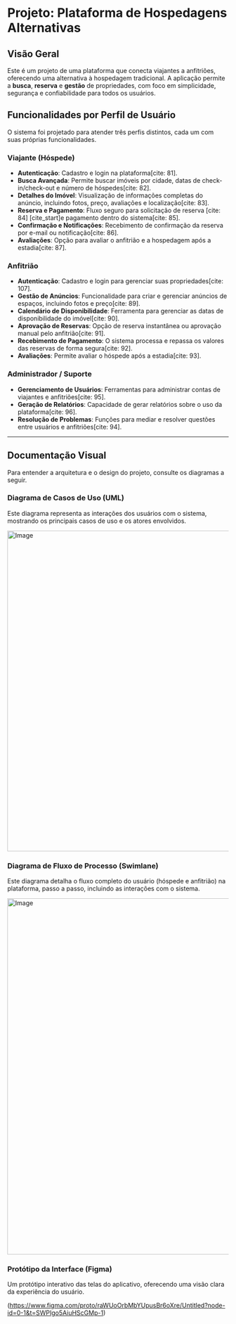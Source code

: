 # Projeto: Plataforma de Hospedagens Alternativas

## Visão Geral

Este é um projeto de uma plataforma que conecta viajantes a anfitriões, oferecendo uma alternativa à hospedagem tradicional. A aplicação permite a **busca**, **reserva** e **gestão** de propriedades, com foco em simplicidade, segurança e confiabilidade para todos os usuários.

## Funcionalidades por Perfil de Usuário

O sistema foi projetado para atender três perfis distintos, cada um com suas próprias funcionalidades.

### Viajante (Hóspede)

* **Autenticação**: Cadastro e login na plataforma[cite: 81].
* **Busca Avançada**: Permite buscar imóveis por cidade, datas de check-in/check-out e número de hóspedes[cite: 82].
* **Detalhes do Imóvel**: Visualização de informações completas do anúncio, incluindo fotos, preço, avaliações e localização[cite: 83].
* **Reserva e Pagamento**: Fluxo seguro para solicitação de reserva [cite: 84] [cite_start]e pagamento dentro do sistema[cite: 85].
* **Confirmação e Notificações**: Recebimento de confirmação da reserva por e-mail ou notificação[cite: 86].
* **Avaliações**: Opção para avaliar o anfitrião e a hospedagem após a estadia[cite: 87].

### Anfitrião

* **Autenticação**: Cadastro e login para gerenciar suas propriedades[cite: 107].
* **Gestão de Anúncios**: Funcionalidade para criar e gerenciar anúncios de espaços, incluindo fotos e preço[cite: 89].
* **Calendário de Disponibilidade**: Ferramenta para gerenciar as datas de disponibilidade do imóvel[cite: 90].
* **Aprovação de Reservas**: Opção de reserva instantânea ou aprovação manual pelo anfitrião[cite: 91].
* **Recebimento de Pagamento**: O sistema processa e repassa os valores das reservas de forma segura[cite: 92].
* **Avaliações**: Permite avaliar o hóspede após a estadia[cite: 93].

### Administrador / Suporte

* **Gerenciamento de Usuários**: Ferramentas para administrar contas de viajantes e anfitriões[cite: 95].
* **Geração de Relatórios**: Capacidade de gerar relatórios sobre o uso da plataforma[cite: 96].
* **Resolução de Problemas**: Funções para mediar e resolver questões entre usuários e anfitriões[cite: 94].

---

## Documentação Visual

Para entender a arquitetura e o design do projeto, consulte os diagramas a seguir.

### Diagrama de Casos de Uso (UML)

Este diagrama representa as interações dos usuários com o sistema, mostrando os principais casos de uso e os atores envolvidos.

<img width="1351" height="730" alt="Image" src="https://github.com/user-attachments/assets/62468e6d-79d7-454d-904d-0129d3f16310" />

### Diagrama de Fluxo de Processo (Swimlane)

Este diagrama detalha o fluxo completo do usuário (hóspede e anfitrião) na plataforma, passo a passo, incluindo as interações com o sistema.

<img width="1063" height="811" alt="Image" src="https://github.com/user-attachments/assets/971498d6-8ac6-4836-a28d-5f9bbdf499fd" />

### Protótipo da Interface (Figma)

Um protótipo interativo das telas do aplicativo, oferecendo uma visão clara da experiência do usuário.

(https://www.figma.com/proto/raWUoOrbMbYUpusBr6oXre/Untitled?node-id=0-1&t=SWPIgo5AiuHScGMp-1)
